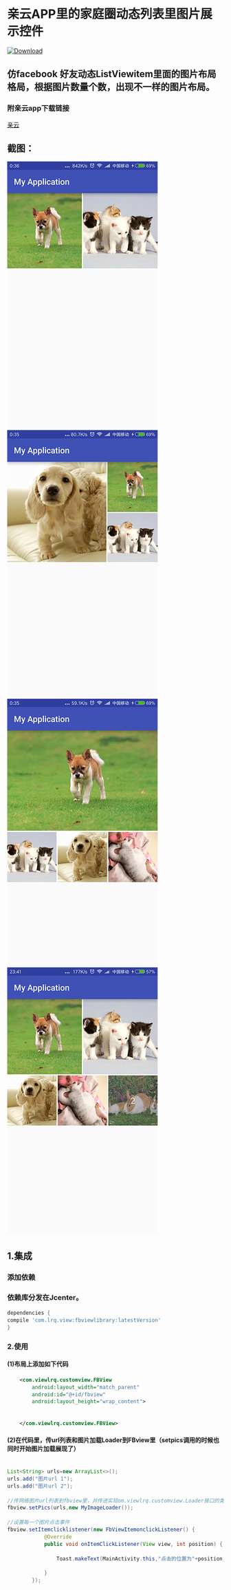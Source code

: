 # 亲云APP里的家庭圈动态列表里图片展示控件
[ ![Download](https://api.bintray.com/packages/joelan/maven/facebookview/images/download.svg) ](https://bintray.com/joelan/maven/facebookview/_latestVersion)
## 仿facebook  好友动态ListViewitem里面的图片布局格局，根据图片数量个数，出现不一样的图片布局。


### 附亲云app下载链接
[亲云](http://sj.qq.com/myapp/detail.htm?apkName=com.kinwind)

## 截图：
![image](https://github.com/joelan/familybookview/raw/master/screenshoot/Screenshot_2016-07-17-2.png)
![image](https://github.com/joelan/familybookview/raw/master/screenshoot/Screenshot_2016-07-17-3.png)
![image](https://github.com/joelan/familybookview/raw/master/screenshoot/Screenshot_2016-07-17_4.png)
![image](https://github.com/joelan/familybookview/raw/master/screenshoot/Screenshot_2016-07-16.png)


## 1.集成
### 添加依赖
### 依赖库分发在Jcenter。
```groovy
dependencies {
compile 'com.lrq.view:fbviewlibrary:latestVersion'
}
```

### 2.使用
#### (1)布局上添加如下代码
```xml
    <com.viewlrq.customview.FBView
        android:layout_width="match_parent"
        android:id="@+id/fbview"
        android:layout_height="wrap_content">


    </com.viewlrq.customview.FBView>
```
#### (2)在代码里，传url列表和图片加载Loader到FBview里（setpics调用的时候也同时开始图片加载展现了）
```java

List<String> urls=new ArrayList<>();
urls.add("图片url 1");
urls.add("图片url 2");

//传网络图片url列表到fbview里，并传进实现om.viewlrq.customview.Loader接口的类进行图片加载(根据自己需要自行选择图片加载框架)，具体实现参考Demo。
fbview.setPics(urls,new MyImageLoader());

//设置每一个图片点击事件
fbview.setItemclicklistener(new FbViewItemonclickListener() {
            @Override
            public void onItemClickListener(View view, int position) {

                Toast.makeText(MainActivity.this,"点击的位置为"+position,Toast.LENGTH_SHORT).show();

            }
        });

```



